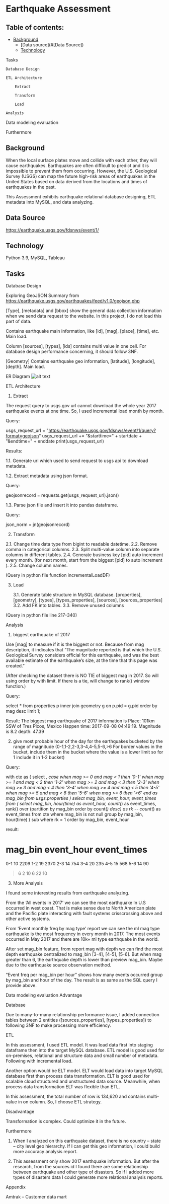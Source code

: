 # Earthquake Assessment

## Table of contents:

- [Background](#Background)
	* [Data source](#[Data Source])
	* [Technology](#Technology)

Tasks

	Database Design
	
	ETL Architecture 
	
		Extract
		
		Transform
		
		Load
		
	Analysis
	
Data modeling evaluation

Furthermore

## Background

When the local surface plates move and collide with each other, they will cause earthquakes. Earthquakes are often difficult to predict and it is impossible to prevent them from occurring. However, the U.S. Geological Survey (USGS) can map the future high-risk areas of earthquakes in the United States based on data derived from the locations and times of earthquakes in the past.

This Assessment exhibits earthquake relational database designing, ETL metadata into MySQL, and data analyzing. 

## Data Source
https://earthquake.usgs.gov/fdsnws/event/1/

## Technology
Python 3.9, MySQL, Tableau

## Tasks
Database Design

Exploring GeoJSON Summary from https://earthquake.usgs.gov/earthquakes/feed/v1.0/geojson.php

[Type], [metadata] and [bbox] show the general data collection information when we send data request to the website. In this project, I do not load this part of data.

[Features]:
Properties
Contains earthquake main information, like [id], [mag], [place], [time], etc. Main load.

Column [sources], [types], [ids] contains multi value in one cell. For database design performance concerning, it should follow 3NF.

[Geometry]
Contains earthquake geo information, [latitude], [longitude], [depth]. Main load.

ER Diagram
![alt text](http://url/to/img.png)
 
ETL Architecture 

1. Extract

The request query to usgs.gov url cannot download the whole year 2017 earthquake events at one time. So, I used incremental load month by month. 

Query:

usgs_request_url = "https://earthquake.usgs.gov/fdsnws/event/1/query?format=geojson"
usgs_request_url += "&starttime=" + startdate + "&endtime=" + enddate
print(usgs_request_url)

Results:

1.1. Generate url which used to send request to usgs api to download metadata.

 
1.2. Extract metadata using json format.

Query:

geojsonrecord = requests.get(usgs_request_url).json()


1.3. Parse json file and insert it into pandas dataframe.

Query:

json_norm = jn(geojsonrecord)

2. Transform

2.1. Change time data type from bigint to readable datetime.
2.2. Remove comma in categorical columns.
2.3. Split multi-value column into separate columns in different tables.
2.4. Generate business key [pid] auto increment every month. (for next month, start from the biggest [pid] to auto increment ).
2.5. Change column names.

(Query in python file function incrementalLoadDF)

3. Load

	3.1. Generate table structure in MySQL database.
[properties], [geometry], [types], [types_properties], [sources], [sources_properties]
	3.2. Add FK into tables.
3.3. Remove unused columns

(Query in python file line 217-340)

Analysis

1. biggest earthquake of 2017

Use [mag] to measure if it is the biggest or not. Because from mag description, it indicates that “The magnitude reported is that which the U.S. Geological Survey considers official for this earthquake, and was the best available estimate of the earthquake’s size, at the time that this page was created.”

(After checking the dataset there is NO TIE of biggest mag in 2017. So will using order by with limit. If there is a tie, will change to rank() window function.)

Query:

select
*
from properties p
inner join geometry g on p.pid = g.pid
order by mag desc
limit 1;


Result:
The biggest mag earthquake of 2017 information is
Place: 101km SSW of Tres Picos, Mexico
Happen time: 2017-09-08 04:49:19.
Magnitude is 8.2
depth: 47.39


2. give most probable hour of the day for the earthquakes bucketed by the range of magnitude (0-1,1-2,2-3,3-4,4-5,5-6,>6   For border values in the bucket, include them in the bucket where the value is a lower limit so for 1 include it in 1-2 bucket)

Query:

with cte
as (
select
*,
case 
when mag >= 0 and mag < 1 then '0-1'
when mag >= 1 and mag < 2 then '1-2'
when mag >= 2 and mag < 3 then '2-3'
when mag >= 3 and mag < 4 then '3-4'
when mag >= 4 and mag < 5 then '4-5'
when mag >= 5 and mag < 6 then '5-6'
when mag >= 6 then '>6'
end as mag_bin
from usgs.properties
)
select
mag_bin,
event_hour,
event_times
from (
	select
	mag_bin,
	hour(time) as event_hour,
    count(*) as event_times,
	rank() over (partition by mag_bin order by count(*) desc) as rk
    -- count(*) as event_times
	from cte 
	where mag_bin is not null
	group by mag_bin, hour(time)
) sub
where rk = 1
order by mag_bin, event_hour

result:

# mag_bin	event_hour	event_times
0-1	10	2209
1-2	19	2370
2-3	14	754
3-4	20	235
4-5	15	568
5-6	14	90
>6	2	10
>6	22	10
		
3. More Analysis

 

I found some interesting results from earthquake analyzing. 

From the ‘All events in 2017’ we can see the most earthquake In U.S occurred in west coast. That is make sense due to North American plate and the Pacific plate interacting with fault systems crisscrossing above and other active systems.

From ‘Event monthly freq by mag type’ report we can see the ml mag type earthquake is the most frequency in every month in 2017. The most events occurred in May 2017 and there are 10k+ ml type earthquake in the world.

 After set mag_bin feature, from report mag with depth we can find the most depth earthquake centralized to mag_bin [3-4], [4-5], [5-6]. But when mag greater than 6, the earthquake depth is lower than preview mag_bin. Maybe due to the earthquake source observation method.

“Event freq per mag_bin per hour” shows how many events occurred group by mag_bin and hour of the day. The result is as same as the SQL query I provide above. 


Data modeling evaluation
Advantage

Database

Due to many-to-many relationship performance issue, I added connection tables between 2 entities ([sources_properties], [types_properties]) to following 3NF to make processing more efficiency. 

ETL

In this assessment, I used ETL model. It was load data first into staging dataframe then into the target MySQL database. ETL model is good used for on-premises, relational and structure data and small number of metadata. Following with incremental load.

Another option would be ELT model. ELT would load data into target MySQL database first then process data transformation. ELT is good used for scalable cloud structured and unstructured data source. Meanwhile, when process data transformation ELT was flexible than ETL. 

In this assessment, the total number of row is 134,620 and contains multi-value in on column. So, I choose ETL strategy.

Disadvantage 

Transformation is complex. Could optimize it in the future.

Furthermore

1. When I analyzed on this earthquake dataset, there is no country – state – city level geo hierarchy. If I can get this geo information, I could build more accuracy analysis report. 

2. This assessment only show 2017 earthquake information. But after the research, from the sources id I found there are some relationship between earthquake and other type of disasters. So if I added more types of disasters data I could generate more relational analysis reports.

Appendix

Amtrak – Customer data mart

 


